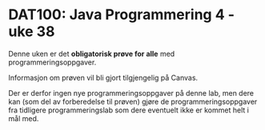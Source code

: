 # DAT100: Java Programmering 4 - uke 38

Denne uken er det **obligatorisk prøve for alle** med programmeringsoppgaver.

Informasjon om prøven vil bli gjort tilgjengelig på Canvas. 

Der er derfor ingen nye programmeringsoppgaver på denne lab, men dere kan (som del av forberedelse til prøven) gjøre de programmeringsoppgaver fra tidligere programmeringslab som dere eventuelt ikke er kommet helt i mål med. 

